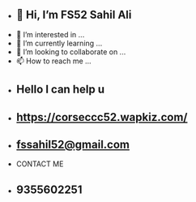 - ## 👋 Hi, I’m FS52 Sahil Ali
- 👀 I’m interested in ...
- 🌱 I’m currently learning ...
- 💞️ I’m looking to collaborate on ...
- 📫 How to reach me ...

<!---
FS52/FS52 is a ✨ special ✨ repository because its `README.md` (this file) appears on your GitHub profile.
You can click the Preview link to take a look at your changes.
--->
- ## Hello I can help u
- ## https://corseccc52.wapkiz.com/
- ## fssahil52@gmail.com
- CONTACT ME
- ##    9355602251
